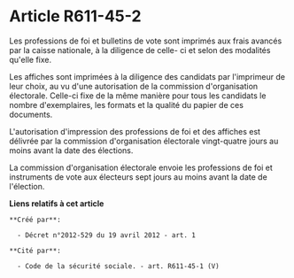 # Article R611-45-2

Les professions de foi et bulletins de vote sont imprimés aux frais avancés par la caisse nationale, à la diligence de celle-
ci et selon des modalités qu'elle fixe. 

Les affiches sont imprimées à la diligence des candidats par l'imprimeur de leur choix, au vu d'une autorisation de la
commission d'organisation électorale. Celle-ci fixe de la même manière pour tous les candidats le nombre d'exemplaires, les
formats et la qualité du papier de ces documents. 

L'autorisation d'impression des professions de foi et des affiches est délivrée par la commission d'organisation électorale
vingt-quatre jours au moins avant la date des élections. 

La commission d'organisation électorale envoie les professions de foi et instruments de vote aux électeurs sept jours au
moins avant la date de l'élection.

**Liens relatifs à cet article**

	**Créé par**:

	  - Décret n°2012-529 du 19 avril 2012 - art. 1

	**Cité par**:

	  - Code de la sécurité sociale. - art. R611-45-1 (V)
